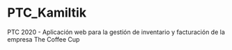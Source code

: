 # PTC_Kamiltik
PTC 2020 - Aplicación web para la gestión de inventario y facturación de la empresa The Coffee Cup


